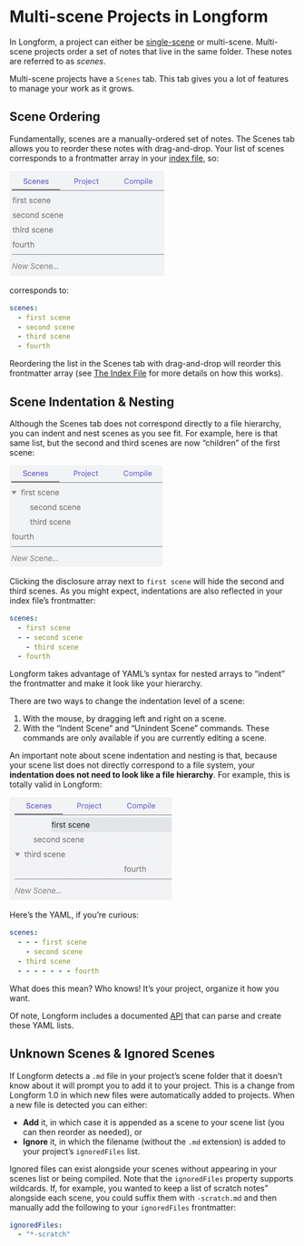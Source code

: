 # Multi-scene Projects in Longform

In Longform, a project can either be [single-scene](./SINGLE_SCENE_PROJECTS.md) or multi-scene. Multi-scene projects order a set of notes that live in the same folder. These notes are referred to as _scenes_.

Multi-scene projects have a `Scenes` tab. This tab gives you a lot of features to manage your work as it grows.

## Scene Ordering

Fundamentally, scenes are a manually-ordered set of notes. The Scenes tab allows you to reorder these notes with drag-and-drop. Your list of scenes corresponds to a frontmatter array in your [index file](./INDEX_FILE.md), so:

![a simple list of scenes](./res/simple-scenes-list.png)

corresponds to:

```yaml
scenes:
  - first scene
  - second scene
  - third scene
  - fourth
```

Reordering the list in the Scenes tab with drag-and-drop will reorder this frontmatter array (see [The Index File](./INDEX_FILE.md) for more details on how this works).

## Scene Indentation & Nesting

Although the Scenes tab does not correspond directly to a file hierarchy, you can indent and nest scenes as you see fit. For example, here is that same list, but the second and third scenes are now “children” of the first scene:

![a simple list of nested scenes](./res/simple-scenes-list-nested.png)

Clicking the disclosure array next to `first scene` will hide the second and third scenes. As you might expect, indentations are also reflected in your index file’s frontmatter:

```yaml
scenes:
  - first scene
  - - second scene
    - third scene
  - fourth
```

Longform takes advantage of YAML’s syntax for nested arrays to “indent” the frontmatter and make it look like your hierarchy.

There are two ways to change the indentation level of a scene:

1. With the mouse, by dragging left and right on a scene.
2. With the “Indent Scene” and “Unindent Scene” commands. These commands are only available if you are currently editing a scene.

An important note about scene indentation and nesting is that, because your scene list does not directly correspond to a file system, your **indentation does not need to look like a file hierarchy**. For example, this is totally valid in Longform:

![an arbitrarily-nested list of scenes](./res/arbitrarily-nested-scenes-list.png)

Here’s the YAML, if you’re curious:

```yaml
scenes:
  - - - first scene
    - second scene
  - third scene
  - - - - - - - fourth
```

What does this mean? Who knows! It’s your project, organize it how you want.

Of note, Longform includes a documented [API](https://github.com/kevboh/longform/blob/main/src/api/LongformAPI.ts) that can parse and create these YAML lists.

## Unknown Scenes & Ignored Scenes

If Longform detects a `.md` file in your project’s scene folder that it doesn’t know about it will prompt you to add it to your project. This is a change from Longform 1.0 in which new files were automatically added to projects. When a new file is detected you can either:

- **Add** it, in which case it is appended as a scene to your scene list (you can then reorder as needed), or
- **Ignore** it, in which the filename (without the `.md` extension) is added to your project’s `ignoredFiles` list.

Ignored files can exist alongside your scenes without appearing in your scenes list or being compiled. Note that the `ignoredFiles` property supports wildcards. If, for example, you wanted to keep a list of scratch notes” alongside each scene, you could suffix them with `-scratch.md` and then manually add the following to your `ignoredFiles` frontmatter:

```yaml
ignoredFiles:
  - "*-scratch"
```
